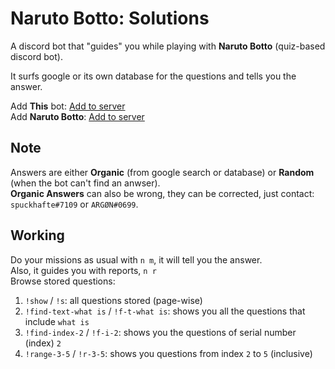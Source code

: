 # Naruto Botto: Solutions

A discord bot that "guides" you while playing with **Naruto Botto** (quiz-based discord bot).

It surfs google or its own database for the questions and tells you the answer.

Add **This** bot: [Add to server](https://bit.ly/3bGTj51)<br>
Add **Naruto Botto**: [Add to server](https://bit.ly/3ddc8Nk)

## Note
Answers are either **Organic** (from google search or database) or **Random** (when the bot can't find an anwser).<br>
**Organic Answers** can also be wrong, they can be corrected, just contact: `spuckhafte#7109` or `ARGØN#0699`.

## Working
Do your missions as usual with `n m`, it will tell you the answer.<br>
Also, it guides you with reports, `n r`<br>
Browse stored questions:
1. `!show` / `!s`: all questions stored (page-wise)
2. `!find-text-what is` / `!f-t-what is`: shows you all the questions that include `what is`
3. `!find-index-2` / `!f-i-2`: shows you the questions of serial number (index) `2`
4. `!range-3-5` / `!r-3-5`: shows you questions from index `2` to `5` (inclusive)
